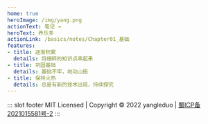 ```yaml
---
home: true
heroImage: /img/yang.png
actionText: 笔记 →
heroText: 养乐多
actionLink: /basics/notes/Chapter01_基础
features:
- title: 逐渐积累
  details: 将细碎的知识点串起来
- title: 巩固基础
  details: 基础不牢，地动山摇
- title: 保持火热
  details: 总是有新的技术出现，持续探究
---
```


::: slot footer
MIT Licensed | Copyright © 2022 yangleduo | [蜀ICP备2021015581号-2](https://beian.miit.gov.cn/#/Integrated/index)
:::
